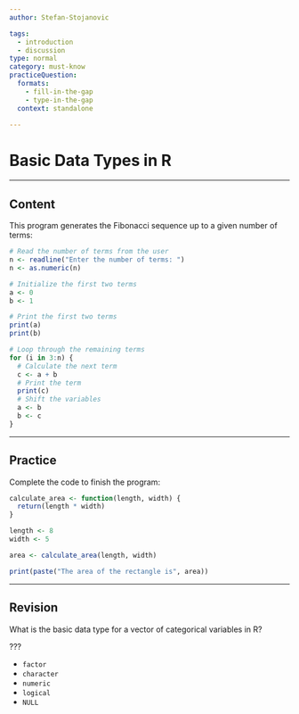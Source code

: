 ```yaml
---
author: Stefan-Stojanovic

tags:
  - introduction
  - discussion
type: normal
category: must-know
practiceQuestion:
  formats:
    - fill-in-the-gap
    - type-in-the-gap
  context: standalone

---
```


# Basic Data Types in R

---

## Content

This program generates the Fibonacci sequence up to a given number of terms:
```r
# Read the number of terms from the user
n <- readline("Enter the number of terms: ")
n <- as.numeric(n)

# Initialize the first two terms
a <- 0
b <- 1

# Print the first two terms
print(a)
print(b)

# Loop through the remaining terms
for (i in 3:n) {
  # Calculate the next term
  c <- a + b
  # Print the term
  print(c)
  # Shift the variables
  a <- b
  b <- c
}
```




---
## Practice

Complete the code to finish the program:

```r
calculate_area <- function(length, width) {
  return(length * width)
}

length <- 8
width <- 5

area <- calculate_area(length, width)

print(paste("The area of the rectangle is", area))
```



---
## Revision

What is the basic data type for a vector of categorical variables in R?

???

- `factor`
- `character`
- `numeric`
- `logical`
- `NULL`